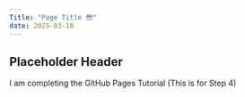 ```yaml
---
Title: "Page Title 😳"
date: 2025-03-18
---
```


## Placeholder Header
I am completing the GitHub Pages Tutorial (This is for Step 4)
